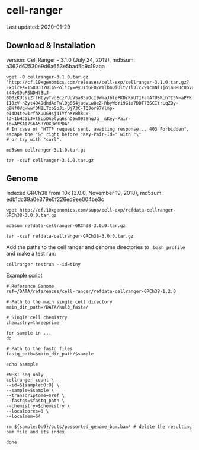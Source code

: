# cell-ranger

Last updated: 2020-01-29

## Download & Installation

version: Cell Ranger - 3.1.0 (July 24, 2019), md5sum: a362d62530e9d6a653e5bad5b9c19aba

```console
wget -O cellranger-3.1.0.tar.gz "http://cf.10xgenomics.com/releases/cell-exp/cellranger-3.1.0.tar.gz?Expires=1580337014&Policy=eyJTdGF0ZW1lbnQiOlt7IlJlc291cmNlIjoiaHR0cDovL2NmLjEweGdlbm9taWNzLmNvbS9yZWxlYXNlcy9jZWxsLWV4cC9jZWxscmFuZ2VyLTMuMS4wLnRhci5neiIsIkNvbmRpdGlvbiI6eyJEYXRlTGVzc1RoYW4iOnsiQVdTOkVwb2NoVGltZSI6MTU4MDMzNzAxNH19fV19&Signature=SQtpHD3yOaCcSc5vfdirvPzQyT9-t44vS9qPSNDHtBLJ-000zKUJsiZffHtyyTvdEczYUuVSa85aOcI9WmaJ6feFKDrRYUT1FahATUSRLhTI5N~aPPKUpjnfgns1L8fe0UCCXQ~ErMuktR6iMRxn52TDxqwRGQloIf8TzJkY-I18zV~nZyt4O49dhdAqFwl9g854judvLw8eZ-RbyWoYi9Gia7DDT7BSCItrLqZOy-g9Nf0VgHwwfDN2LTzbSoJi-Uj73C-TQJor97Ylmp-eI4D4tew1rfhXuDGHsj4IYfnXYBhkLx-lJ~1bHJ5iJvtSLpOAetyq6shD5wO92ShgJg__&Key-Pair-Id=APKAI7S6A5RYOXBWRPDA"
# In case of "HTTP request sent, awaiting response... 403 Forbidden", escape the "&" right before "Key-Pair-Id=" with "\"
# or try with "curl".

md5sum cellranger-3.1.0.tar.gz 

tar -xzvf cellranger-3.1.0.tar.gz  
```

## Genome

Indexed GRCh38 from 10x (3.0.0, November 19, 2018), md5sum: edb1dc39a0e379e0f226ed9ee004be3c
```console
wget http://cf.10xgenomics.com/supp/cell-exp/refdata-cellranger-GRCh38-3.0.0.tar.gz

md5sum refdata-cellranger-GRCh38-3.0.0.tar.gz 

tar -xzvf refdata-cellranger-GRCh38-3.0.0.tar.gz 
```

Add the paths to the cell ranger and genome directories to `.bash_profile` and make a test run:

```console
cellranger testrun --id=tiny
```

Example script 

```console
# Reference Genome
ref=/DATA/references/cell-ranger/refdata-cellranger-GRCh38-1.2.0

# Path to the main single cell directory
main_dir_path=/DATA/kul3_fasta/

# Single cell chemistry
chemistry=threeprime

for sample in ...
do

# Path to the fastq files
fastq_path=$main_dir_path/$sample

echo $sample

#NEXT seq only
cellranger count \
--id=${sample:0:9} \
--sample=$sample \
--transcriptome=$ref \
--fastqs=$fastq_path \
--chemistry=$chemistry \
--localcores=8 \
--localmem=64

rm ${sample:0:9}/outs/possorted_genome_bam.bam* # delete the resulting bam file and its index

done
```
